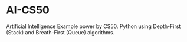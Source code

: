 # AI-CS50
Artificial Intelligence Example power by CS50. Python using Depth-First (Stack) and Breath-First (Queue) algorithms.
